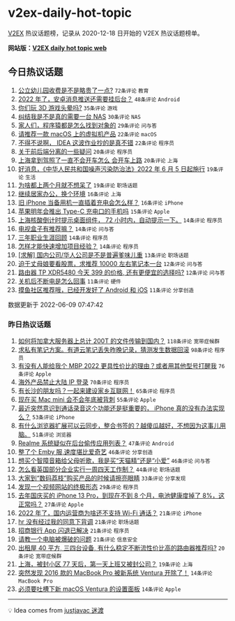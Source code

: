 # v2ex-daily-hot-topic

[V2EX](https://www.v2ex.com/) 热议话题榜，记录从 2020-12-18 日开始的 V2EX 热议话题榜单。

**网站版：[V2EX daily hot topic web](https://boojack.github.io/v2ex-daily-hot-topic-web/)**

## 今日热议话题

<!-- TODAY BEGIN -->

1. [公立幼儿园收费是不是略贵了一点?](https://www.v2ex.com/t/858347) `72条评论` `教育`
1. [2022 年了，安卓消息推送还需要挂后台？](https://www.v2ex.com/t/858309) `48条评论` `Android`
1. [你们玩 3D 游戏头晕吗?](https://www.v2ex.com/t/858399) `35条评论` `游戏`
1. [纠结我是不是真的需要一台 NAS](https://www.v2ex.com/t/858400) `30条评论` `NAS`
1. [家人们，程序猿都是怎么找到对象的](https://www.v2ex.com/t/858333) `29条评论` `问与答`
1. [请推荐一款 macOS 上的虚拟机产品](https://www.v2ex.com/t/858341) `22条评论` `macOS`
1. [不得不说啊， IDEA 这波作业抄的是真不错](https://www.v2ex.com/t/858337) `22条评论` `程序员`
1. [关于前后端分离的一些疑问](https://www.v2ex.com/t/858395) `20条评论` `程序员`
1. [上海拿到驾照了一直不会开车怎么 会开车上路](https://www.v2ex.com/t/858364) `20条评论` `上海`
1. [好消息，《中华人民共和国噪声污染防治法》2022 年 6 月 5 日起施行](https://www.v2ex.com/t/858350) `19条评论` `生活`
1. [为啥都上两个月就不想呆了](https://www.v2ex.com/t/858310) `19条评论` `职场话题`
1. [继续居家办公，换个环境](https://www.v2ex.com/t/858339) `16条评论` `上海`
1. [旧 iPhone 当备用机一直插着充电会怎么样？](https://www.v2ex.com/t/858304) `16条评论` `iPhone`
1. [苹果明年会推出 Type-C 充电口的手机吗](https://www.v2ex.com/t/858367) `15条评论` `Apple`
1. [上海核酸倒计时提示桌面组件， 72 小时内，自动提示一下。](https://www.v2ex.com/t/858376) `14条评论` `程序员`
1. [电视盒子有推荐嘛？](https://www.v2ex.com/t/858328) `14条评论` `问与答`
1. [三年职业生涯回顾](https://www.v2ex.com/t/858318) `14条评论` `程序员`
1. [怎样才能快速增加项目经验？](https://www.v2ex.com/t/858308) `14条评论` `程序员`
1. [[求解] 国内公司/华人公司是不是普遍爹味儿重](https://www.v2ex.com/t/858327) `13条评论` `职场话题`
1. [迫于丈母娘要看股票，求推荐 10000 左右笔记本一台](https://www.v2ex.com/t/858423) `12条评论` `问与答`
1. [路由器 TP XDR5480 今天 399 的价格, 还有更便宜的选择吗?](https://www.v2ex.com/t/858314) `12条评论` `问与答`
1. [关机后不断电是怎么回事](https://www.v2ex.com/t/858397) `11条评论` `硬件`
1. [摸鱼社区推荐哦，已经开发好了 Android 和 iOS](https://www.v2ex.com/t/858345) `11条评论` `分享创造`

数据更新于 2022-06-09 07:47:42

<!-- TODAY END -->

### 昨日热议话题

<!-- YESTERDAY BEGIN -->

1. [如何将加拿大服务器上总计 200T 的文件传输到国内？](https://www.v2ex.com/t/858171) `118条评论` `宽带症候群`
1. [求私有笔记方案。有道云笔记丢失昨晚记录，猜测发生数据回滚](https://www.v2ex.com/t/858053) `98条评论` `程序员`
1. [有没有人能给我个 MBP 2022 更具性价比的理由？或者用其他型号打醒我](https://www.v2ex.com/t/858078) `76条评论` `Apple`
1. [海外产品禁止大陆 IP 登录](https://www.v2ex.com/t/858113) `70条评论` `程序员`
1. [有长沙的朋友吗？一起来建设家乡互联网！](https://www.v2ex.com/t/858071) `65条评论` `程序员`
1. [现在买 Mac mini 会不会年底被背刺](https://www.v2ex.com/t/858089) `55条评论` `Apple`
1. [最近突然意识到通话录音这个功能还是挺重要的， iPhone 真的没有办法实现么？](https://www.v2ex.com/t/858170) `53条评论` `iPhone`
1. [有什么浏览器扩展可以云同步，整合书签的？越傻瓜越好，不想因为这事儿用脑。](https://www.v2ex.com/t/858068) `51条评论` `浏览器`
1. [Realme 系统疑似在后台偷传应用列表？](https://www.v2ex.com/t/858204) `47条评论` `Android`
1. [整了个 Emby 服,速度堪比爱奇艺](https://www.v2ex.com/t/858231) `46条评论` `分享创造`
1. [想买个智障音箱给父母听歌，我是买“天猫精”还是“小爱”](https://www.v2ex.com/t/858050) `46条评论` `问与答`
1. [怎么看英国部分企业实行一周四天工作制？](https://www.v2ex.com/t/858105) `44条评论` `职场话题`
1. [大家到“数码荔枝”购买产品的时候请擦亮眼睛](https://www.v2ex.com/t/858183) `33条评论` `分享发现`
1. [发现一个视频网站的终极形态](https://www.v2ex.com/t/858134) `29条评论` `程序员`
1. [去年国庆买的 iPhone 13 Pro，到现在不到 8 个月，电池健康度掉了 8%，这正常吗？](https://www.v2ex.com/t/858200) `27条评论` `Apple`
1. [2022 年了，国内运营商为啥还不支持 Wi-Fi 通话？](https://www.v2ex.com/t/858300) `21条评论` `iPhone`
1. [hr 没有经过我的同意下背调](https://www.v2ex.com/t/858263) `21条评论` `职场话题`
1. [招商银行 App 闪退已解决](https://www.v2ex.com/t/858194) `21条评论` `程序员`
1. [请教一个电脑被爆破的问题](https://www.v2ex.com/t/858093) `21条评论` `信息安全`
1. [出租屋 40 平方, 三四台设备, 有什么稳定不断流性价比高的路由器推荐吗?](https://www.v2ex.com/t/858174) `20条评论` `宽带症候群`
1. [上海，被封小区 77 天后，第一天上班又被封公司？](https://www.v2ex.com/t/858216) `19条评论` `上海`
1. [突然发现 2016 款的 MacBook Pro 被新系统 Ventura 开除了！](https://www.v2ex.com/t/858243) `14条评论` `MacBook Pro`
1. [必须要吐槽下新 macOS Ventura 的设置面板](https://www.v2ex.com/t/858138) `14条评论` `Apple`

<!-- YESTERDAY END -->

---

💡 Idea comes from [justjavac 迷渡](https://github.com/justjavac/)
